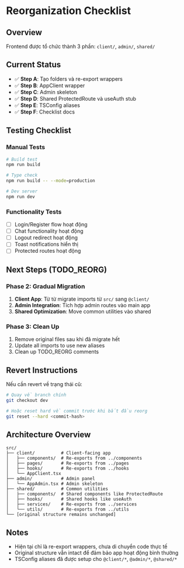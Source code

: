 # Reorganization Checklist

## Overview
Frontend được tổ chức thành 3 phần: `client/`, `admin/`, `shared/`

## Current Status
- ✅ **Step A**: Tạo folders và re-export wrappers
- ✅ **Step B**: AppClient wrapper
- ✅ **Step C**: Admin skeleton
- ✅ **Step D**: Shared ProtectedRoute và useAuth stub
- ✅ **Step E**: TSConfig aliases
- ✅ **Step F**: Checklist docs

## Testing Checklist

### Manual Tests
```bash
# Build test
npm run build

# Type check  
npm run build -- --mode=production

# Dev server
npm run dev
```

### Functionality Tests
- [ ] Login/Register flow hoạt động
- [ ] Chat functionality hoạt động
- [ ] Logout redirect hoạt động
- [ ] Toast notifications hiển thị
- [ ] Protected routes hoạt động

## Next Steps (TODO_REORG)

### Phase 2: Gradual Migration
1. **Client App**: Từ từ migrate imports từ `src/` sang `@client/`
2. **Admin Integration**: Tích hợp admin routes vào main app
3. **Shared Optimization**: Move common utilities vào shared

### Phase 3: Clean Up
1. Remove original files sau khi đã migrate hết
2. Update all imports to use new aliases
3. Clean up TODO_REORG comments

## Revert Instructions

Nếu cần revert về trạng thái cũ:

```bash
# Quay về branch chính
git checkout dev

# Hoặc reset hard về commit trước khi bắt đầu reorg
git reset --hard <commit-hash>
```

## Architecture Overview

```
src/
├── client/          # Client-facing app
│   ├── components/  # Re-exports from ../components
│   ├── pages/       # Re-exports from ../pages  
│   ├── hooks/       # Re-exports from ../hooks
│   └── AppClient.tsx
├── admin/           # Admin panel
│   └── AppAdmin.tsx # Admin skeleton
├── shared/          # Common utilities
│   ├── components/  # Shared components like ProtectedRoute
│   ├── hooks/       # Shared hooks like useAuth
│   ├── services/    # Re-exports from ../services
│   └── utils/       # Re-exports from ../utils
└── [original structure remains unchanged]
```

## Notes
- Hiện tại chỉ là re-export wrappers, chưa di chuyển code thực tế
- Original structure vẫn intact để đảm bảo app hoạt động bình thường
- TSConfig aliases đã được setup cho `@client/*`, `@admin/*`, `@shared/*`